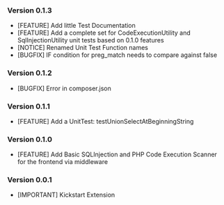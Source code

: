 ### Version 0.1.3
- [FEATURE] Add little Test Documentation
- [FEATURE] Add a complete set for CodeExecutionUtility and SqlInjectionUtility unit tests based on 0.1.0 features
- [NOTICE] Renamed Unit Test Function names
- [BUGFIX] IF condition for preg_match needs to compare against false

### Version 0.1.2
- [BUGFIX] Error in composer.json

### Version 0.1.1
- [FEATURE] Add a UnitTest: testUnionSelectAtBeginningString

### Version 0.1.0
- [FEATURE] Add Basic SQLInjection and PHP Code Execution Scanner for the frontend via middleware

### Version 0.0.1
- [IMPORTANT] Kickstart Extension
